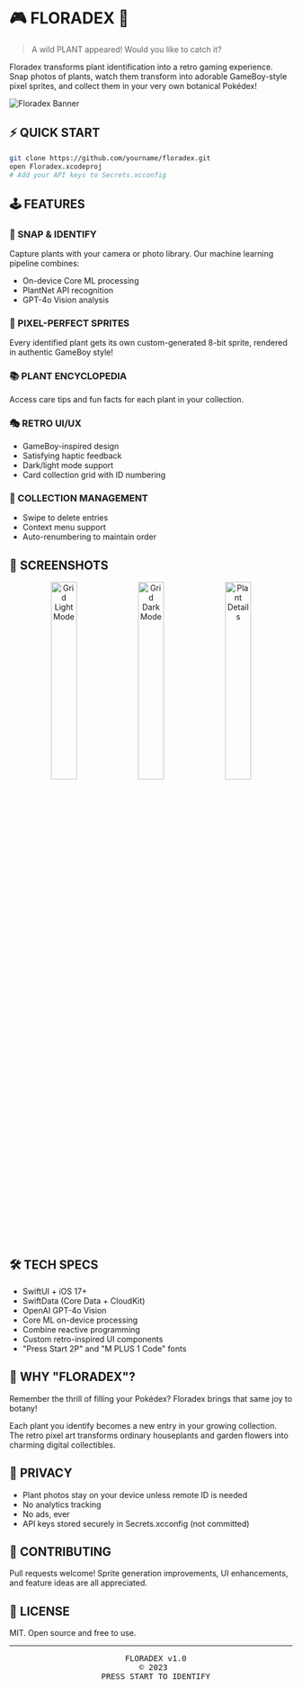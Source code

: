 # 🎮 FLORADEX 🌱

> A wild PLANT appeared! Would you like to catch it?

Floradex transforms plant identification into a retro gaming experience. Snap photos of plants, watch them transform into adorable GameBoy-style pixel sprites, and collect them in your very own botanical Pokédex!

![Floradex Banner](assets/floradex_banner.png)

## ⚡ QUICK START

```bash
git clone https://github.com/yourname/floradex.git
open Floradex.xcodeproj
# Add your API keys to Secrets.xcconfig
```

## 🕹️ FEATURES

### 📸 SNAP & IDENTIFY
Capture plants with your camera or photo library. Our machine learning pipeline combines:
- On-device Core ML processing
- PlantNet API recognition 
- GPT-4o Vision analysis

### 🧩 PIXEL-PERFECT SPRITES
Every identified plant gets its own custom-generated 8-bit sprite, rendered in authentic GameBoy style!

### 📚 PLANT ENCYCLOPEDIA 
Access care tips and fun facts for each plant in your collection.

### 🎭 RETRO UI/UX
- GameBoy-inspired design
- Satisfying haptic feedback
- Dark/light mode support
- Card collection grid with ID numbering

### 🧰 COLLECTION MANAGEMENT
- Swipe to delete entries
- Context menu support
- Auto-renumbering to maintain order

## 📱 SCREENSHOTS

<div align="center">
  <img src="screenshots/grid_light.png" width="30%" alt="Grid Light Mode">
  <img src="screenshots/grid_dark.png" width="30%" alt="Grid Dark Mode">
  <img src="screenshots/details.png" width="30%" alt="Plant Details">
</div>

## 🛠️ TECH SPECS

- SwiftUI + iOS 17+
- SwiftData (Core Data + CloudKit)
- OpenAI GPT-4o Vision
- Core ML on-device processing
- Combine reactive programming
- Custom retro-inspired UI components
- "Press Start 2P" and "M PLUS 1 Code" fonts

## 💾 WHY "FLORADEX"?

Remember the thrill of filling your Pokédex? Floradex brings that same joy to botany!

Each plant you identify becomes a new entry in your growing collection. The retro pixel art transforms ordinary houseplants and garden flowers into charming digital collectibles.

## 🔐 PRIVACY

- Plant photos stay on your device unless remote ID is needed
- No analytics tracking
- No ads, ever
- API keys stored securely in Secrets.xcconfig (not committed)

## 🌟 CONTRIBUTING

Pull requests welcome! Sprite generation improvements, UI enhancements, and feature ideas are all appreciated.

## 📜 LICENSE

MIT. Open source and free to use.

---

<div align="center">
  <pre>
  FLORADEX v1.0
  © 2023 
  PRESS START TO IDENTIFY
  </pre>
</div>